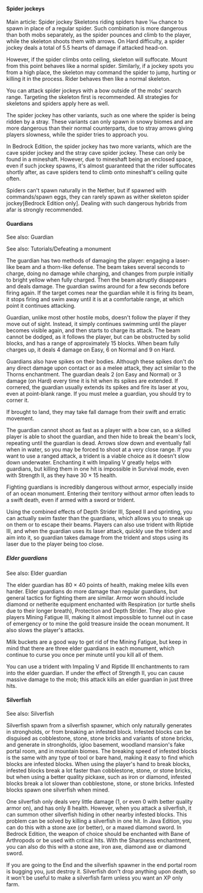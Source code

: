 #### Spider jockeys

Main article: Spider jockey
Skeletons riding spiders have 1⁄100 chance to spawn in place of a regular spider. Such combination is more dangerous than both mobs separately, as the spider pounces and climb to the player, while the skeleton shoots them with arrows. On Hard difficulty, a spider jockey deals a total of 5.5 hearts of damage if attacked head-on. 

However, if the spider climbs onto ceiling, skeleton will suffocate. Mount from this point behaves like a normal spider. Similarly, if a jockey spots you from a high place, the skeleton may command the spider to jump, hurting or killing it in the process. Rider behaves then like a normal skeleton.

You can attack spider jockeys with a bow outside of the mobs' search range. Targeting the skeleton first is recommended. All strategies for skeletons and spiders apply here as well.

The spider jockey has other variants, such as one where the spider is being ridden by a stray. These variants can only spawn in snowy biomes and are more dangerous than their normal counterparts, due to stray arrows giving players slowness, while the spider tries to approach you.

In Bedrock Edition, the spider jockey has two more variants, which are the cave spider jockey and the stray cave spider jockey. These can only be found in a mineshaft. However, due to mineshaft being an enclosed space, even if such jockey spawns, it's almost guaranteed that the rider suffocates shortly after, as cave spiders tend to climb onto mineshaft's ceiling quite often.

Spiders can't spawn naturally in the Nether, but if spawned with commands/spawn eggs, they can rarely spawn as wither skeleton spider jockey‌[Bedrock Edition  only]. Dealing with such dangerous hybrids from afar is strongly recommended.

#### Guardians

See also: Guardian

See also: Tutorials/Defeating a monument

The guardian has two methods of damaging the player: engaging a laser-like beam and a thorn-like defense. The beam takes several seconds to charge, doing no damage while charging, and changes from purple initially to bright yellow when fully charged. Then the beam abruptly disappears and deals damage. The guardian swims around for a few seconds before firing again. If the target comes near the guardian while it is firing its beam, it stops firing and swim away until it is at a comfortable range, at which point it continues attacking. 

Guardian, unlike most other hostile mobs, doesn't follow the player if they move out of sight. Instead, it simply continues swimming until the player becomes visible again, and then starts to charge its attack. The beam cannot be dodged, as it follows the player, but can be obstructed by solid blocks, and has a range of approximately 15 blocks. When beam fully charges up, it deals 4 damage on Easy, 6 on Normal and 9 on Hard. 

Guardians also have spikes on their bodies. Although these spikes don't do any direct damage upon contact or as a melee attack, they act similar to the Thorns enchantment. 
The guardian deals 2 (on Easy and Normal) or 3 damage (on Hard) every time it is hit when its spikes are extended. If cornered, the guardian usually extends its spikes and fire its laser at you, even at point-blank range. If you must melee a guardian, you should try to corner it.

If brought to land, they may take fall damage from their swift and erratic movement.

The guardian cannot shoot as fast as a player with a bow can, so a skilled player is able to shoot the guardian, and then hide to break the beam's lock, repeating until the guardian is dead. Arrows slow down and eventually fall when in water, so you may be forced to shoot at a very close range. If you want to use a ranged attack, a trident is a viable choice as it doesn't slow down underwater. Enchanting it with Impaling V greatly helps with guardians, but killing them in one hit is impossible in Survival mode, even with Strength II, as they have 30 × 15 health.

Fighting guardians is incredibly dangerous without armor, especially inside of an ocean monument. Entering their territory without armor often leads to a swift death, even if armed with a sword or trident.

Using the combined effects of Depth Strider III, Speed II and sprinting, you can actually swim faster than the guardians, which allows you to sneak up on them or to escape their beams. Players can also use trident with Riptide III, and when the guardian uses its laser attack, quickly use the trident and aim into it, so guardian takes damage from the trident and stops using its laser due to the player being too close. 

##### Elder guardians

See also: Elder guardian

The elder guardian has 80 × 40 points of health, making melee kills even harder. Elder guardians do more damage than regular guardians, but general tactics for fighting them are similar. Armor worn should include diamond or netherite equipment enchanted with Respiration (or turtle shells due to their longer breath), Protection and Depth Strider. They also give players Mining Fatigue III, making it almost impossible to tunnel out in case of emergency or to mine the gold treasure inside the ocean monument. It also slows the player's attacks.

Milk buckets are a good way to get rid of the Mining Fatigue, but keep in mind that there are three elder guardians in each monument, which continue to curse you once per minute until you kill all of them.

You can use a trident with Impaling V and Riptide III enchantments to ram into the elder guardian. If under the effect of Strength II, you can cause massive damage to the mob; this attack kills an elder guardian in just three hits.

#### Silverfish

See also: Silverfish

Silverfish spawn from a silverfish spawner, which only naturally generates in strongholds, or from breaking an infested block. Infested blocks can be disguised as cobblestone, stone, stone bricks and variants of stone bricks, and generate in strongholds, igloo basement, woodland mansion's fake portal room, and in mountain biomes. The breaking speed of infested blocks is the same with any type of tool or bare hand, making it easy to find which blocks are infested blocks. When using the player's hand to break blocks, infested blocks break a lot faster than cobblestone, stone, or stone bricks, but when using a better quality pickaxe, such as iron or diamond, infested blocks break a lot slower than cobblestone, stone, or stone bricks. Infested blocks spawn one silverfish when mined.

One silverfish only deals very little damage (1, or even 0 with better quality armor on), and has only 8 health. However, when you attack a silverfish, it can summon other silverfish hiding in other nearby infested blocks. This problem can be solved by killing a silverfish in one hit. In Java Edition, you can do this with a stone axe (or better), or a maxed diamond sword. In Bedrock Edition, the weapon of choice should be enchanted with Bane of Arthropods or be used with critical hits. With the Sharpness enchantment, you can also do this with a stone axe, iron axe, diamond axe or diamond sword. 

If you are going to the End and the silverfish spawner in the end portal room is bugging you, just destroy it. Silverfish don't drop anything upon death, so it won't be useful to make a silverfish farm unless you want an XP only farm.

